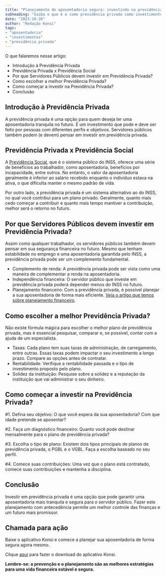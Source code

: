 ```yaml
---
title: "Planejamento de aposentadoria segura: investindo na previdência privada como servidor público"
subheading: "Saiba o que é e como previdência privada como investimento para uma aposentadoria segura funciona para os servidores públicos."
date: "2023-10-26"
author: "Redação Konsi"
tags:
- "aposentadoria"
- "investimentos"
- "previdência privada"
---
```


O que falaremos nesse artigo:

- Introdução à Previdência Privada
- Previdência Privada x Previdência Social
- Por que Servidores Públicos devem investir em Previdência Privada?
- Como escolher a melhor Previdência Privada?
- Como começar a investir na Previdência Privada?
- Conclusão

## Introdução à Previdência Privada

A previdência privada é uma opção para quem deseja ter uma aposentadoria tranquila no futuro. É um investimento que pode e deve ser feito por pessoas com diferentes perfis e objetivos. Servidores públicos também podem (e devem) pensar em investir em previdência privada. 

## Previdência Privada x Previdência Social

A [Previdência Social](https://konsi.com.br/postagens/entendo-previdencia-social), que é o sistema público do INSS, oferece uma série de benefícios ao trabalhador, como aposentadoria, benefícios por incapacidade, entre outros. No entanto, o valor da aposentadoria geralmente é inferior ao salário recebido enquanto o indivíduo estava na ativa, o que dificulta manter o mesmo padrão de vida.

Por outro lado, a previdência privada é um sistema alternativo ao do INSS, no qual você contribui para um plano privado. Geralmente, quanto mais cedo começar a contribuir e quanto mais tempo mantiver a contribuição, melhor será o retorno no futuro.

## Por que Servidores Públicos devem investir em Previdência Privada?

Assim como qualquer trabalhador, os servidores públicos também devem pensar em sua segurança financeira no futuro. Mesmo que tenham estabilidade no emprego e uma aposentadoria garantida pelo INSS, a previdência privada pode ser um complemento fundamental. 

- Complemento de renda: A previdência privada pode ser vista como uma maneira de complementar a renda na aposentadoria.
- Independência financeira: O servidor público que investe em previdência privada poderá depender menos do INSS no futuro.
- Planejamento financeiro: Com a previdência privada, é possível planejar a sua aposentadoria de forma mais eficiente. [Veja o artigo que temos sobre planejamento financeiro](https://konsi.com.br/postagens/planejamento-financeiro-para-aposentadoria-no-setor-pblico).

## Como escolher a melhor Previdência Privada?

Não existe fórmula mágica para escolher o melhor plano de previdência privada, mas é essencial pesquisar, comparar e, se possível, contar com a ajuda de um especialista.

- Taxas: Cada plano tem suas taxas de administração, de carregamento, entre outras. Essas taxas podem impactar o seu investimento a longo prazo. Compare as opções antes de contratar.
- Rentabilidade: Verifique a rentabilidade passada e o tipo de investimento proposto pelo plano. 
- Solidez da instituição: Pesquise sobre a solidez e a reputação da instituição que vai administrar o seu dinheiro.

## Como começar a investir na Previdência Privada?

#1. Defina seu objetivo: O que você espera da sua aposentadoria? Com que idade pretende se aposentar?

#2. Faça um diagnóstico financeiro: Quanto você pode destinar mensalmente para o plano de previdência privada?

#3. Escolha o tipo de plano: Existem dois tipos principais de planos de previdência privada, o PGBL e o VGBL. Faça a escolha baseado no seu perfil.

#4. Comece suas contribuições: Uma vez que o plano está contratado, comece suas contribuições e mantenha a disciplina.

## Conclusão

Investir em previdência privada é uma opção que pode garantir uma aposentadoria mais tranquila e segura para o servidor público. Fazer este planejamento com antecedência permite um melhor controle das finanças e um futuro mais promissor.

## Chamada para ação

Baixe o aplicativo Konsi e comece a planejar sua aposentadoria de forma segura agora mesmo. 

Clique [aqui](https://konsi.com.br/app-download) para fazer o download do aplicativo Konsi.

**Lembre-se: a prevenção e o planejamento são as melhores estratégias para uma vida financeira estável e segura.**